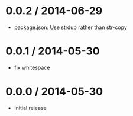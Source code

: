 
0.0.2 / 2014-06-29
==================

 * package.json: Use strdup rather than str-copy

0.0.1 / 2014-05-30
==================

 * fix whitespace

0.0.0 / 2014-05-30
==================

 * Initial release

